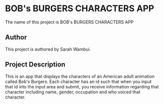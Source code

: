 # BOB's BURGERS CHARACTERS APP
The name of this project is BOB's BURGERS CHARACTERS APP

## Author
This project is authored by Sarah Wambui.

## Project Description
This is an app that displays the characters of an American adult animation called Bob's Burgers. Each character has an id such that  when you input that id into the input area and submit, you receive information regarding that character including name, gender, occupation and who voiced that character.

##
